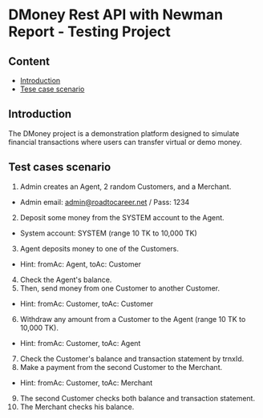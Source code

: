 # **DMoney Rest API with Newman Report -  Testing Project**

## **Content**
- [Introduction](#introduction)
- [Tese case scenario](#testcase-scenario)
## **Introduction**

The DMoney project is a demonstration platform designed to simulate financial transactions where users can transfer virtual or demo money.

## **Test cases scenario**
1. Admin creates an Agent, 2 random Customers, and a Merchant.
- Admin email: admin@roadtocareer.net / Pass: 1234
2. Deposit some money from the SYSTEM account to the Agent.
- System account: SYSTEM (range 10 TK to 10,000 TK)
3. Agent deposits money to one of the Customers.
- Hint: fromAc: Agent, toAc: Customer
4. Check the Agent's balance.
5. Then, send money from one Customer to another Customer.
- Hint: fromAc: Customer, toAc: Customer
6. Withdraw any amount from a Customer to the Agent (range 10 TK to 10,000 TK).
- Hint: fromAc: Customer, toAc: Agent
7. Check the Customer's balance and transaction statement by trnxId.
8. Make a payment from the second Customer to the Merchant.
- Hint: fromAc: Customer, toAc: Merchant
9. The second Customer checks both balance and transaction statement.
10. The Merchant checks his balance.
